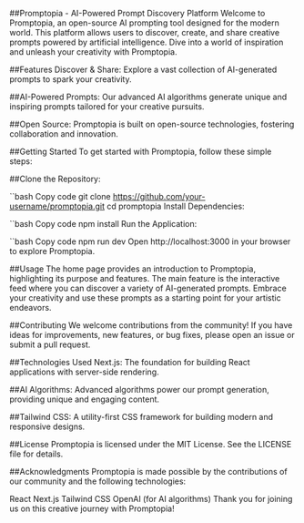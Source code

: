 ##Promptopia - AI-Powered Prompt Discovery Platform
Welcome to Promptopia, an open-source AI prompting tool designed for the modern world. This platform allows users to discover, create, and share creative prompts powered by artificial intelligence. Dive into a world of inspiration and unleash your creativity with Promptopia.

##Features
Discover & Share: Explore a vast collection of AI-generated prompts to spark your creativity.

##AI-Powered Prompts:
Our advanced AI algorithms generate unique and inspiring prompts tailored for your creative pursuits.

##Open Source: 
Promptopia is built on open-source technologies, fostering collaboration and innovation.

##Getting Started
To get started with Promptopia, follow these simple steps:

##Clone the Repository:

``bash
Copy code
git clone https://github.com/your-username/promptopia.git
cd promptopia
Install Dependencies:

``bash
Copy code
npm install
Run the Application:

``bash
Copy code
npm run dev
Open http://localhost:3000 in your browser to explore Promptopia.

##Usage
The home page provides an introduction to Promptopia, highlighting its purpose and features. The main feature is the interactive feed where you can discover a variety of AI-generated prompts. Embrace your creativity and use these prompts as a starting point for your artistic endeavors.

##Contributing
We welcome contributions from the community! If you have ideas for improvements, new features, or bug fixes, please open an issue or submit a pull request.

##Technologies Used
Next.js: The foundation for building React applications with server-side rendering.

##AI Algorithms: 
Advanced algorithms power our prompt generation, providing unique and engaging content.

##Tailwind CSS:
A utility-first CSS framework for building modern and responsive designs.

##License
Promptopia is licensed under the MIT License. See the LICENSE file for details.

##Acknowledgments
Promptopia is made possible by the contributions of our community and the following technologies:

React
Next.js
Tailwind CSS
OpenAI (for AI algorithms)
Thank you for joining us on this creative journey with Promptopia!
